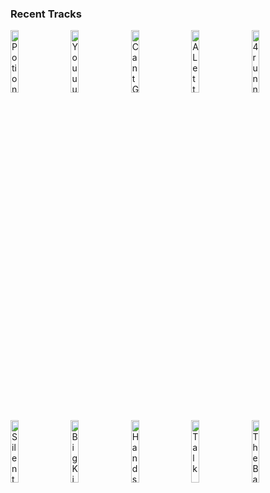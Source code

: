 ### Recent Tracks
[<img src='https://lastfm.freetls.fastly.net/i/u/300x300/b5d46ca9f5cc8fafd76d4c4d5e713c76.png' width='16%' height='16%' alt='Potions'>](https://www.last.fm/music/day%2bwave/_/potions)&nbsp;&nbsp;&nbsp;&nbsp;[<img src='https://lastfm.freetls.fastly.net/i/u/300x300/5f62c360207763b2a4f3ac6747e0691a.png' width='16%' height='16%' alt='Youuu'>](https://www.last.fm/music/coin/_/youuu)&nbsp;&nbsp;&nbsp;&nbsp;[<img src='https://lastfm.freetls.fastly.net/i/u/300x300/d8117e38757dcb42612536833b640d5f.png' width='16%' height='16%' alt='Cant Get You Out of My Head'>](https://www.last.fm/music/johnny%2bgoth/_/can%2527t%2bget%2byou%2bout%2bof%2bmy%2bhead)&nbsp;&nbsp;&nbsp;&nbsp;[<img src='https://lastfm.freetls.fastly.net/i/u/300x300/85728709ae918f37b5e0c7367a3dc799.png' width='16%' height='16%' alt='A Letter To My Younger Self (feat. Logic)'>](https://www.last.fm/music/quinn%2bxcii/_/a%2bletter%2bto%2bmy%2byounger%2bself%2b%2528feat.%2blogic%2529)&nbsp;&nbsp;&nbsp;&nbsp;[<img src='https://lastfm.freetls.fastly.net/i/u/300x300/e6f9404b083593591ca0fe6613b7d400.png' width='16%' height='16%' alt='4runner'>](https://www.last.fm/music/prettyboyshav/_/4runner)&nbsp;&nbsp;&nbsp;&nbsp;<br>[<img src='https://lastfm.freetls.fastly.net/i/u/300x300/21c06b1974a0b3be571fa392815b0ed9.png' width='16%' height='16%' alt='Silent'>](https://www.last.fm/music/embody/_/silent)&nbsp;&nbsp;&nbsp;&nbsp;[<img src='https://lastfm.freetls.fastly.net/i/u/300x300/e6f8a46e706ef7e2e2927eca80af9449.png' width='16%' height='16%' alt='Big Kids (Bergie Remix)'>](https://www.last.fm/music/lukr/_/big%2bkids%2b%2528bergie%2bremix%2529)&nbsp;&nbsp;&nbsp;&nbsp;[<img src='https://lastfm.freetls.fastly.net/i/u/300x300/88e6ec7a2d4522c62f8b31784763dfd5.png' width='16%' height='16%' alt='Hands Up'>](https://www.last.fm/music/run%2briver%2bnorth/_/hands%2bup)&nbsp;&nbsp;&nbsp;&nbsp;[<img src='https://lastfm.freetls.fastly.net/i/u/300x300/bd190581c06dc7ffcc610ca9e57334d5.png' width='16%' height='16%' alt='Talk'>](https://www.last.fm/music/khalid/_/talk)&nbsp;&nbsp;&nbsp;&nbsp;[<img src='https://lastfm.freetls.fastly.net/i/u/300x300/55cea9a7145b4087c0dfb4dce3fe6c37.png' width='16%' height='16%' alt='The Balance'>](https://www.last.fm/music/royal%2btongues/_/the%2bbalance)&nbsp;&nbsp;&nbsp;&nbsp;<br>